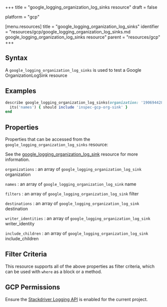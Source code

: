 +++
title = "google_logging_organization_log_sinks resource"
draft = false

platform = "gcp"

[menu.resources]
    title = "google_logging_organization_log_sinks"
    identifier = "resources/gcp/google_logging_organization_log_sinks.md google_logging_organization_log_sinks resource"
    parent = "resources/gcp"
+++

## Syntax

A `google_logging_organization_log_sinks` is used to test a Google OrganizationLogSink resource

## Examples

```ruby
describe google_logging_organization_log_sinks(organization: '190694428152') do
  its('names') { should include 'inspec-gcp-org-sink' }
end
```

## Properties

Properties that can be accessed from the `google_logging_organization_log_sinks` resource:

See the [google_logging_organization_log_sink](/resources/google_logging_organization_log_sink/#properties) resource for more information.

`organizations`
: an array of `google_logging_organization_log_sink` organization

`names`
: an array of `google_logging_organization_log_sink` name

`filters`
: an array of `google_logging_organization_log_sink` filter

`destinations`
: an array of `google_logging_organization_log_sink` destination

`writer_identities`
: an array of `google_logging_organization_log_sink` writer_identity

`include_children`
: an array of `google_logging_organization_log_sink` include_children

## Filter Criteria

This resource supports all of the above properties as filter criteria, which can be used
with `where` as a block or a method.

## GCP Permissions

Ensure the [Stackdriver Logging API](https://console.cloud.google.com/apis/library/logging.googleapis.com/) is enabled for the current project.
